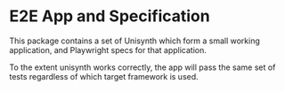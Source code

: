 # E2E App and Specification

This package contains a set of Unisynth which form a small working application,
and Playwright specs for that application.

To the extent unisynth works correctly, the app will pass the same set of tests
regardless of which target framework is used.

